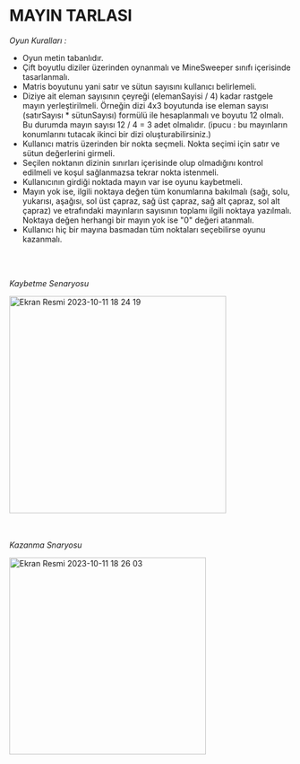 # MAYIN TARLASI

*Oyun Kuralları :* <br>
* Oyun metin tabanlıdır.<br>
* Çift boyutlu diziler üzerinden oynanmalı ve MineSweeper sınıfı içerisinde tasarlanmalı.<br>
* Matris boyutunu yani satır ve sütun sayısını kullanıcı belirlemeli.<br>
* Diziye ait eleman sayısının çeyreği (elemanSayisi / 4) kadar rastgele mayın yerleştirilmeli. Örneğin dizi 4x3 boyutunda ise eleman sayısı (satırSayısı * sütunSayısı) formülü ile hesaplanmalı ve boyutu 12 olmalı. Bu durumda mayın sayısı 12 / 4 = 3 adet olmalıdır. (ipucu : bu mayınların konumlarını tutacak ikinci bir dizi oluşturabilirsiniz.)<br>
* Kullanıcı matris üzerinden bir nokta seçmeli. Nokta seçimi için satır ve sütun değerlerini girmeli.<br>
* Seçilen noktanın dizinin sınırları içerisinde olup olmadığını kontrol edilmeli ve koşul sağlanmazsa tekrar nokta istenmeli.<br>
* Kullanıcının girdiği noktada mayın var ise oyunu kaybetmeli.<br>
* Mayın yok ise, ilgili noktaya değen tüm konumlarına bakılmalı (sağı, solu, yukarısı, aşağısı, sol üst çapraz, sağ üst çapraz, sağ alt çapraz, sol alt çapraz) ve etrafındaki mayınların sayısının toplamı ilgili noktaya yazılmalı. Noktaya değen herhangi bir mayın yok ise "0" değeri atanmalı.<br>
* Kullanıcı hiç bir mayına basmadan tüm noktaları seçebilirse oyunu kazanmalı.<br>
<br>
<br>

*Kaybetme Senaryosu*<br>


<img width="387" alt="Ekran Resmi 2023-10-11 18 24 19" src="https://github.com/zzavlamaz/MayinTarlasi/assets/143629429/76a374ea-3de8-428e-880e-a3203748995f"><br>
<br>
<br>

*Kazanma Snaryosu*<br>

<img width="351" alt="Ekran Resmi 2023-10-11 18 26 03" src="https://github.com/zzavlamaz/MayinTarlasi/assets/143629429/fce7c302-3c48-49c4-a16c-218dccabff5c">

